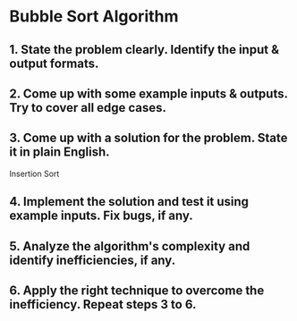 # Bubble Sort Algorithm
## 1. State the problem clearly. Identify the input & output formats.

## 2. Come up with some example inputs & outputs. Try to cover all edge cases.

## 3. Come up with a solution for the problem. State it in plain English.
Insertion Sort

## 4. Implement the solution and test it using example inputs. Fix bugs, if any.

## 5. Analyze the algorithm's complexity and identify inefficiencies, if any.

## 6. Apply the right technique to overcome the inefficiency. Repeat steps 3 to 6.
